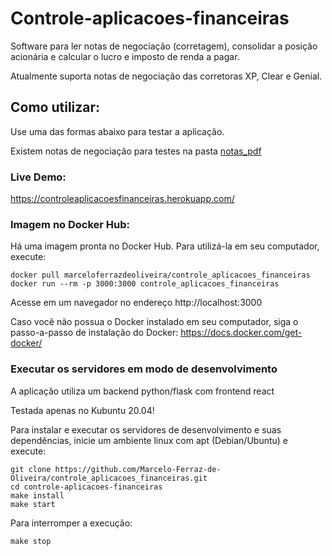 # Controle-aplicacoes-financeiras

Software para ler notas de negociação (corretagem), consolidar a posição acionária e calcular o lucro e imposto de renda a pagar.

Atualmente suporta notas de negociação das corretoras XP, Clear e Genial.

## Como utilizar:

Use uma das formas abaixo para testar a aplicação.

Existem notas de negociação para testes na pasta <a href= "https://github.com/Marcelo-Ferraz-de-Oliveira/controle_aplicacoes_financeiras/tree/main/notas_pdf">notas_pdf</a>

### Live Demo:

https://controleaplicacoesfinanceiras.herokuapp.com/

### Imagem no Docker Hub:

Há uma imagem pronta no Docker Hub. Para utilizá-la em seu computador, execute:

```
docker pull marceloferrazdeoliveira/controle_aplicacoes_financeiras
docker run --rm -p 3000:3000 controle_aplicacoes_financeiras
```

Acesse em um navegador no endereço http://localhost:3000

Caso você não possua o Docker instalado em seu computador, siga o passo-a-passo de instalação do Docker: https://docs.docker.com/get-docker/

### Executar os servidores em modo de desenvolvimento

A aplicação utiliza um backend python/flask com frontend react

Testada apenas no Kubuntu 20.04!

Para instalar e executar os servidores de desenvolvimento e suas dependências, inicie um ambiente linux com apt (Debian/Ubuntu) e execute:

```
git clone https://github.com/Marcelo-Ferraz-de-Oliveira/controle_aplicacoes_financeiras.git
cd controle-aplicacoes-financeiras
make install
make start
```

Para interromper a execução:

```
make stop
```
